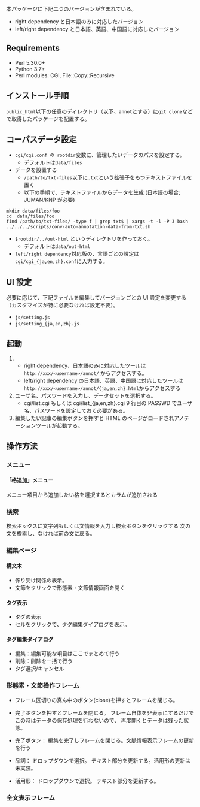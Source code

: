本パッケージに下記二つのバージョンが含まれている。

- right dependency と日本語のみに対応したバージョン
- left/right dependency と日本語、英語、中国語に対応したバージョン

## Requirements

- Perl 5.30.0+
- Python 3.7+
- Perl modules: CGI, File::Copy::Recursive

## インストール手順

``public_html``以下の任意のディレクトリ（以下、``annot``とする）に``git clone``などで取得したパッケージを配置する。

## コーパスデータ設定

- ``cgi/cgi.conf の rootdir``変数に、管理したいデータのパスを設定する。
    - デフォルトは``data/files``
- データを設置する
    - ``/path/to/txt-files``以下に``.txt``という拡張子をもつテキストファイルを置く
    - 以下の手順で、テキストファイルからデータを生成 (日本語の場合; JUMAN/KNP が必要)
```
mkdir data/files/foo
cd  data/files/foo
find /path/to/txt-files/ -type f | grep txt$ | xargs -t -l -P 3 bash ../../../scripts/conv-auto-annotation-data-from-txt.sh
```
- ``$rootdir/../out-html`` というディレクトリを作っておく。
    - デフォルトは``data/out-html``
- ``left/right dependency``対応版の、言語ごとの設定は``cgi/cgi_{ja,en,zh}.conf``に入力する。

## UI 設定

必要に応じて、下記ファイルを編集してバージョンごとの UI 設定を変更する（カスタマイズが特に必要なければ設定不要）。

- ``js/setting.js``
- ``js/setting_{ja,en,zh}.js``

## 起動
1.
    - right dependency、日本語のみに対応したツールは``http://xxx/<username>/annot/`` からアクセスする。
    - left/right dependency の日本語、英語、中国語に対応したツールは``http://xxx/<username>/annot/{ja,en,zh}.html``からアクセスする
2. ユーザ名、パスワードを入力し、データセットを選択する。
    - cgi/list.cgi もしくは cgi/list_{ja,en,zh}.cgi 9 行目の PASSWD でユーザ名、パスワードを設定しておく必要がある。
3. 編集したい記事の編集ボタンを押すと HTML のページがロードされアノテーションツールが起動する。

## 操作方法

### メニュー

#### 「格追加」メニュー

メニュー項目から追加したい格を選択するとカラムが追加される

### 検索

検索ボックスに文字列もしくは文情報を入力し検索ボタンをクリックする
次の文を検索し、なければ前の文に戻る。

### 編集ページ

#### 構文木
- 係り受け関係の表示。
- 文節をクリックで形態素・文節情報画面を開く

#### タグ表示
- タグの表示
- セルをクリックで、タグ編集ダイアログを表示。

#### タグ編集ダイアログ
- 編集：編集可能な項目はここでまとめて行う
- 削除：削除を一括で行う
- タグ選択/キャンセル

### 形態素・文節操作フレーム
- フレーム区切りの真ん中のボタン(close)を押すとフレームを閉じる。
- 完了ボタンを押すとフレームを閉じる。
  フレーム自体を非表示にするだけでこの時はデータの保存処理を行わないので、
  再度開くとデータは残った状態。

- 完了ボタン：
  編集を完了しフレームを閉じる。文脈情報表示フレームの更新を行う

- 品詞：
  ドロップダウンで選択。
  テキスト部分を更新する。活用形の更新は未実装。

- 活用形：
  ドロップダウンで選択。
  テキスト部分を更新する。

### 全文表示フレーム
